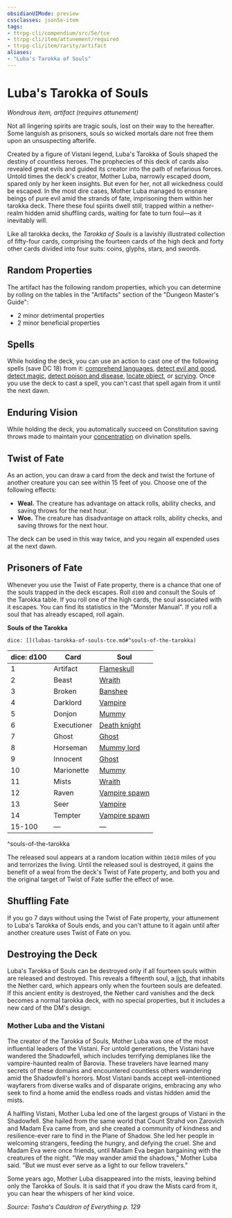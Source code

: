```yaml
---
obsidianUIMode: preview
cssclasses: json5e-item
tags:
- ttrpg-cli/compendium/src/5e/tce
- ttrpg-cli/item/attunement/required
- ttrpg-cli/item/rarity/artifact
aliases: 
- "Luba's Tarokka of Souls"
---
```

# Luba's Tarokka of Souls
*Wondrous item, artifact (requires attunement)*  


Not all lingering spirits are tragic souls, lost on their way to the hereafter. Some languish as prisoners, souls so wicked mortals dare not free them upon an unsuspecting afterlife.

Created by a figure of Vistani legend, Luba's Tarokka of Souls shaped the destiny of countless heroes. The prophecies of this deck of cards also revealed great evils and guided its creator into the path of nefarious forces. Untold times the deck's creator, Mother Luba, narrowly escaped doom, spared only by her keen insights. But even for her, not all wickedness could be escaped. In the most dire cases, Mother Luba managed to ensnare beings of pure evil amid the strands of fate, imprisoning them within her tarokka deck. There these foul spirits dwell still, trapped within a nether-realm hidden amid shuffling cards, waiting for fate to turn foul—as it inevitably will.

Like all tarokka decks, the *Tarokka of Souls* is a lavishly illustrated collection of fifty-four cards, comprising the fourteen cards of the high deck and forty other cards divided into four suits: coins, glyphs, stars, and swords.

## Random Properties

The artifact has the following random properties, which you can determine by rolling on the tables in the "Artifacts" section of the "Dungeon Master's Guide":

- 2 minor detrimental properties  
- 2 minor beneficial properties  

## Spells

While holding the deck, you can use an action to cast one of the following spells (save DC 18) from it: [comprehend languages](3-Mechanics/CLI/spells/comprehend-languages.md), [detect evil and good](3-Mechanics/CLI/spells/detect-evil-and-good.md), [detect magic](3-Mechanics/CLI/spells/detect-magic.md), [detect poison and disease](3-Mechanics/CLI/spells/detect-poison-and-disease.md), [locate object](3-Mechanics/CLI/spells/locate-object.md), or [scrying](3-Mechanics/CLI/spells/scrying.md). Once you use the deck to cast a spell, you can't cast that spell again from it until the next dawn.

## Enduring Vision

While holding the deck, you automatically succeed on Constitution saving throws made to maintain your [concentration](3-Mechanics/CLI/rules/conditions.md#Concentration) on divination spells.

## Twist of Fate

As an action, you can draw a card from the deck and twist the fortune of another creature you can see within 15 feet of you. Choose one of the following effects:

- **Weal.** The creature has advantage on attack rolls, ability checks, and saving throws for the next hour.  
- **Woe.** The creature has disadvantage on attack rolls, ability checks, and saving throws for the next hour.  

The deck can be used in this way twice, and you regain all expended uses at the next dawn.

## Prisoners of Fate

Whenever you use the Twist of Fate property, there is a chance that one of the souls trapped in the deck escapes. Roll `d100` and consult the Souls of the Tarokka table. If you roll one of the high cards, the soul associated with it escapes. You can find its statistics in the "Monster Manual". If you roll a soul that has already escaped, roll again.

**Souls of the Tarokka**

`dice: [](lubas-tarokka-of-souls-tce.md#^souls-of-the-tarokka)`

| dice: d100 | Card | Soul |
|------------|------|------|
| 1 | Artifact | [Flameskull](3-Mechanics/CLI/bestiary/undead/flameskull.md) |
| 2 | Beast | [Wraith](3-Mechanics/CLI/bestiary/undead/wraith.md) |
| 3 | Broken | [Banshee](3-Mechanics/CLI/bestiary/undead/banshee.md) |
| 4 | Darklord | [Vampire](3-Mechanics/CLI/bestiary/undead/vampire.md) |
| 5 | Donjon | [Mummy](3-Mechanics/CLI/bestiary/undead/mummy.md) |
| 6 | Executioner | [Death knight](3-Mechanics/CLI/bestiary/undead/death-knight.md) |
| 7 | Ghost | [Ghost](3-Mechanics/CLI/bestiary/undead/ghost.md) |
| 8 | Horseman | [Mummy lord](3-Mechanics/CLI/bestiary/undead/mummy-lord.md) |
| 9 | Innocent | [Ghost](3-Mechanics/CLI/bestiary/undead/ghost.md) |
| 10 | Marionette | [Mummy](3-Mechanics/CLI/bestiary/undead/mummy.md) |
| 11 | Mists | [Wraith](3-Mechanics/CLI/bestiary/undead/wraith.md) |
| 12 | Raven | [Vampire spawn](3-Mechanics/CLI/bestiary/undead/vampire-spawn.md) |
| 13 | Seer | [Vampire](3-Mechanics/CLI/bestiary/undead/vampire.md) |
| 14 | Tempter | [Vampire spawn](3-Mechanics/CLI/bestiary/undead/vampire-spawn.md) |
| 15-100 | — | — |
^souls-of-the-tarokka

The released soul appears at a random location within `10d10` miles of you and terrorizes the living. Until the released soul is destroyed, it gains the benefit of a weal from the deck's Twist of Fate property, and both you and the original target of Twist of Fate suffer the effect of woe.

## Shuffling Fate

If you go 7 days without using the Twist of Fate property, your attunement to Luba's Tarokka of Souls ends, and you can't attune to it again until after another creature uses Twist of Fate on you.

## Destroying the Deck

Luba's Tarokka of Souls can be destroyed only if all fourteen souls within are released and destroyed. This reveals a fifteenth soul, a [lich](3-Mechanics/CLI/bestiary/undead/lich.md), that inhabits the Nether card, which appears only when the fourteen souls are defeated. If this ancient entity is destroyed, the Nether card vanishes and the deck becomes a normal tarokka deck, with no special properties, but it includes a new card of the DM's design.

### Mother Luba and the Vistani

The creator of the Tarokka of Souls, Mother Luba was one of the most influential leaders of the Vistani. For untold generations, the Vistani have wandered the Shadowfell, which includes terrifying demiplanes like the vampire-haunted realm of Barovia. These travelers have learned many secrets of these domains and encountered countless others wandering amid the Shadowfell's horrors. Most Vistani bands accept well-intentioned wayfarers from diverse walks and of disparate origins, embracing any who seek to find a home amid the endless roads and vistas hidden amid the mists.

A halfling Vistani, Mother Luba led one of the largest groups of Vistani in the Shadowfell. She hailed from the same world that Count Strahd von Zarovich and Madam Eva came from, and she created a community of kindness and resilience-ever rare to find in the Plane of Shadow. She led her people in welcoming strangers, feeding the hungry, and defying the cruel. She and Madam Eva were once friends, until Madam Eva began bargaining with the creatures of the night. "We may wander amid the shadows," Mother Luba said. "But we must ever serve as a light to our fellow travelers."

Some years ago, Mother Luba disappeared into the mists, leaving behind only the Tarokka of Souls. It is said that if you draw the Mists card from it, you can hear the whispers of her kind voice.

*Source: Tasha's Cauldron of Everything p. 129*
